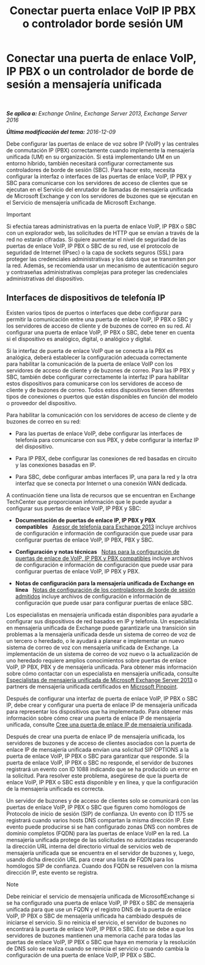 ﻿---
title: 'Conectar puerta enlace VoIP IP PBX o controlador borde sesión UM'
TOCTitle: Conectar una puerta de enlace VoIP, IP PBX o un controlador de borde de sesión a mensajería unificada
ms:assetid: a7cecf59-b93a-413b-bb88-29f2669ef2cf
ms:mtpsurl: https://technet.microsoft.com/es-es/library/Bb124084(v=EXCHG.150)
ms:contentKeyID: 50556843
ms.date: 04/23/2018
mtps_version: v=EXCHG.150
ms.translationtype: HT
---

# Conectar una puerta de enlace VoIP, IP PBX o un controlador de borde de sesión a mensajería unificada

 

_**Se aplica a:** Exchange Online, Exchange Server 2013, Exchange Server 2016_

_**Última modificación del tema:** 2016-12-09_

Debe configurar las puertas de enlace de voz sobre IP (VoIP) y las centrales de conmutación IP (PBX) correctamente cuando implemente la mensajería unificada (UM) en su organización. Si está implementando UM en un entorno híbrido, también necesitará configurar correctamente sus controladores de borde de sesión (SBC). Para hacer esto, necesita configurar la interfaz o interfaces de las puertas de enlace VoIP, IP PBX y SBC para comunicarse con los servidores de acceso de clientes que se ejecutan en el Servicio del enrutador de llamadas de mensajería unificada de Microsoft Exchange y con los servidores de buzones que se ejecutan en el Servicio de mensajería unificada de Microsoft Exchange.


> [!IMPORTANT]
> Si efectúa tareas administrativas en la puerta de enlace VoIP, IP PBX o SBC con un explorador web, las solicitudes de HTTP que se envían a través de la red no estarán cifradas. Si quiere aumentar el nivel de seguridad de las puertas de enlace VoIP, IP PBX o SBC de su red, use el protocolo de seguridad de Internet (IPsec) o la capa de sockets seguros (SSL) para proteger las credenciales administrativas y los datos que se transmiten por la red. Además, se recomienda usar un mecanismo de autenticación seguro y contraseñas administrativas complejas para proteger las credenciales administrativas del dispositivo.



## Interfaces de dispositivos de telefonía IP

Existen varios tipos de puertos o interfaces que debe configurar para permitir la comunicación entre una puerta de enlace VoIP, IP PBX o SBC y los servidores de acceso de cliente y de buzones de correo en su red. Al configurar una puerta de enlace VoIP, IP PBX o SBC, debe tener en cuenta si el dispositivo es analógico, digital, o analógico y digital.

Si la interfaz de puerta de enlace VoIP que se conecta a la PBX es analógica, deberá establecer la configuración adecuada correctamente para habilitar la comunicación de la puerta de enlace VoIP con los servidores de acceso de cliente y de buzones de correo. Para las IP PBX y SBC, también debe configurar correctamente la interfaz IP para habilitar estos dispositivos para comunicarse con los servidores de acceso de cliente y de buzones de correo. Todos estos dispositivos tienen diferentes tipos de conexiones o puertos que están disponibles en función del modelo o proveedor del dispositivo.

Para habilitar la comunicación con los servidores de acceso de cliente y de buzones de correo en su red:

  - Para las puertas de enlace VoIP, debe configurar las interfaces de telefonía para comunicarse con sus PBX, y debe configurar la interfaz IP del dispositivo.

  - Para IP PBX, debe configurar las conexiones de red basadas en circuito y las conexiones basadas en IP.

  - Para SBC, debe configurar ambas interfaces IP, una para la red y la otra interfaz que se conecta por Internet o una conexión WAN dedicada.

A continuación tiene una lista de recursos que se encuentran en Exchange TechCenter que proporcionan información que le puede ayudar a configurar sus puertas de enlace VoIP, IP PBX y SBC:

  - **Documentación de puertas de enlace IP, IP PBX y PBX compatibles**   [Asesor de telefonía para Exchange 2013](telephony-advisor-for-exchange-2013-exchange-2013-help.md) incluye archivos de configuración e información de configuración que puede usar para configurar puertas de enlace VoIP, IP PBX, PBX y SBC.

  - **Configuración y notas técnicas**   [Notas para la configuración de puertas de enlace de VoIP, IP PBX y PBX compatibles](configuration-notes-for-supported-voip-gateways-ip-pbxs-and-pbxs-exchange-2013-help.md) incluye archivos de configuración e información de configuración que puede usar para configurar puertas de enlace VoIP, IP PBX y PBX.

  - **Notas de configuración para la mensajería unificada de Exchange en línea**   [Notas de configuración de los controladores de borde de sesión admitidos](configuration-notes-for-supported-session-border-controllers-exchange-2013-help.md) incluye archivos de configuración e información de configuración que puede usar para configurar puertas de enlace SBC.

Los especialistas en mensajería unificada están disponibles para ayudarle a configurar sus dispositivos de red basados en IP y telefonía. Un especialista en mensajería unificada de Exchange puede garantizarle una transición sin problemas a la mensajería unificada desde un sistema de correo de voz de un tercero o heredado, o le ayudará a planear e implementar un nuevo sistema de correo de voz con mensajería unificada de Exchange. La implementación de un sistema de correo de voz nuevo o la actualización de uno heredado requiere amplios conocimientos sobre puertas de enlace VoIP, IP PBX, PBX y de mensajería unificada. Para obtener más información sobre cómo contactar con un especialista en mensajería unificada, consulte [Especialistas de mensajería unificada de Microsoft Exchange Server 2013](http://go.microsoft.com/fwlink/p/?linkid=262708) o partners de mensajería unificada certificados en [Microsoft Pinpoint](https://go.microsoft.com/fwlink/p/?linkid=261951).

Después de configurar una interfaz de puerta de enlace VolP, IP PBX o SBC IP, debe crear y configurar una puerta de enlace IP de mensajería unificada para representar los dispositivos que ha implementado. Para obtener más información sobre cómo crear una puerta de enlace IP de mensajería unificada, consulte [Cree una puerta de enlace IP de mensajería unificada](create-a-um-ip-gateway-exchange-2013-help.md).

Después de crear una puerta de enlace IP de mensajería unificada, los servidores de buzones y de acceso de clientes asociados con la puerta de enlace IP de mensajería unificada envían una solicitud SIP OPTIONS a la puerta de enlace VoIP, IP PBX o SBC para garantizar que responde. Si la puerta de enlace VoIP, IP PBX o SBC no responde, el servidor de buzones registrará un evento con ID 1088 indicando que se ha producido un error en la solicitud. Para resolver este problema, asegúrese de que la puerta de enlace VoIP, IP PBX o SBC está disponible y en línea, y que la configuración de la mensajería unificada es correcta.

Un servidor de buzones y de acceso de clientes solo se comunicará con las puertas de enlace VoIP, IP PBX o SBC que figuren como homólogos de Protocolo de inicio de sesión (SIP) de confianza. Un evento con ID 1175 se registrará cuando varios hosts DNS compartan la misma dirección IP. Este evento puede producirse si se han configurado zonas DNS con nombres de dominio completos (FQDN) para las puertas de enlace VoIP en la red. La mensajería unificada protege de las solicitudes no autorizadas recuperando la dirección URL interna del directorio virtual de servicios web de mensajería unificada que se encuentra en el servidor de buzones y, luego, usando dicha dirección URL para crear una lista de FQDN para los homólogos SIP de confianza. Cuando dos FQDN se resuelven con la misma dirección IP, este evento se registra.


> [!NOTE]
> Debe reiniciar el servicio de mensajería unificada de MicrosoftExchange si se ha configurado una puerta de enlace VoIP, IP PBX o SBC de mensajería unificada para que use un FQDN y el registro DNS de la puerta de enlace VoIP, IP PBX o SBC de mensajería unificada ha cambiado después de iniciarse el servicio. Si no reinicia el servicio, el servidor de buzones no encontrará la puerta de enlace VoIP, IP PBX o SBC. Esto se debe a que los servidores de buzones mantienen una memoria caché para todas las puertas de enlace VoIP, IP PBX o SBC que haya en memoria y la resolución de DNS solo se realiza cuando se reinicia el servicio o cuando cambia la configuración de una puerta de enlace VoIP, IP PBX o SBC.


